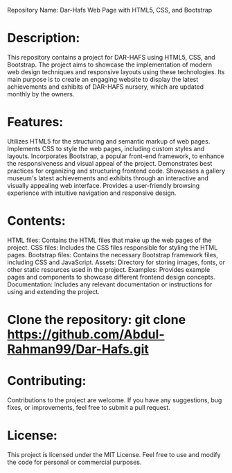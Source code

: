 Repository Name: Dar-Hafs Web Page with HTML5, CSS, and Bootstrap

# Description:
This repository contains a project for DAR-HAFS using HTML5, CSS, and Bootstrap. The project aims to showcase the implementation of modern web design techniques and responsive layouts using these technologies. Its main purpose is to create an engaging website to display the latest achievements and exhibits of DAR-HAFS nursery, which are updated monthly by the owners.

# Features:

Utilizes HTML5 for the structuring and semantic markup of web pages.
Implements CSS to style the web pages, including custom styles and layouts.
Incorporates Bootstrap, a popular front-end framework, to enhance the responsiveness and visual appeal of the project.
Demonstrates best practices for organizing and structuring frontend code.
Showcases a gallery museum's latest achievements and exhibits through an interactive and visually appealing web interface.
Provides a user-friendly browsing experience with intuitive navigation and responsive design.

# Contents:

HTML files: Contains the HTML files that make up the web pages of the project.
CSS files: Includes the CSS files responsible for styling the HTML pages.
Bootstrap files: Contains the necessary Bootstrap framework files, including CSS and JavaScript.
Assets: Directory for storing images, fonts, or other static resources used in the project.
Examples: Provides example pages and components to showcase different frontend design concepts.
Documentation: Includes any relevant documentation or instructions for using and extending the project.

# Clone the repository: git clone https://github.com/Abdul-Rahman99/Dar-Hafs.git

# Contributing:

Contributions to the project are welcome. If you have any suggestions, bug fixes, or improvements, feel free to submit a pull request.

# License:

This project is licensed under the MIT License. Feel free to use and modify the code for personal or commercial purposes.

